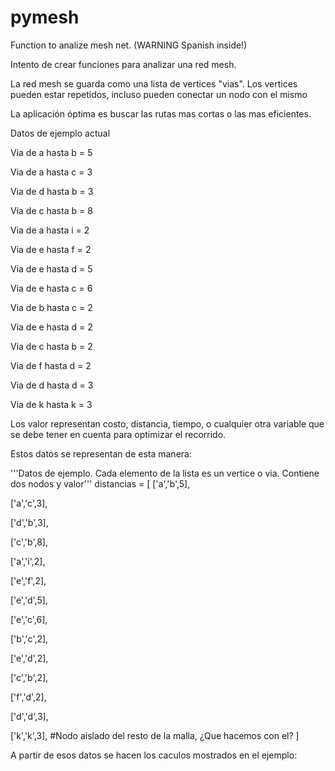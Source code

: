 ﻿# pymesh
Function to analize mesh net.  (WARNING Spanish inside!)

Intento de crear funciones para analizar una red mesh.   

La red mesh se guarda como una lista de vertices "vias".
Los vertices pueden estar repetidos, incluso pueden
conectar un nodo con el mismo

La aplicación óptima es buscar las rutas mas cortas o las mas eficientes.

Datos de ejemplo actual

Via de a hasta b = 5

Via de a hasta c = 3

Via de d hasta b = 3

Via de c hasta b = 8

Via de a hasta i = 2

Via de e hasta f = 2

Via de e hasta d = 5

Via de e hasta c = 6

Via de b hasta c = 2

Via de e hasta d = 2

Via de c hasta b = 2

Via de f hasta d = 2

Via de d hasta d = 3

Via de k hasta k = 3

Los valor representan costo, distancia, tiempo, o cualquier otra variable 
que se debe tener en cuenta para optimizar el recorrido.


Estos datos se representan de esta manera:


'''Datos de ejemplo. Cada elemento de la lista es un vertice o via.
Contiene dos nodos y valor'''
distancias = [
['a','b',5],

['a','c',3],

['d','b',3],

['c','b',8],

['a','i',2],

['e','f',2],

['e','d',5],

['e','c',6],

['b','c',2],

['e','d',2],

['c','b',2],

['f','d',2],

['d','d',3],

['k','k',3],  #Nodo aislado del resto de la malla, ¿Que hacemos con el?
]



A partir de esos datos se hacen los caculos mostrados en el ejemplo:



